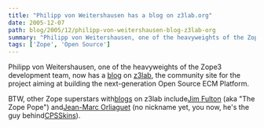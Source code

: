 ```yaml
---
title: "Philipp von Weitershausen has a blog on z3lab.org"
date: 2005-12-07
path: blog/2005/12/philipp-von-weitershausen-blog-z3lab-org
summary: "Philipp von Weitershausen, one of the heavyweights of the Zope3 development team, now has a blog on z3lab, the community site for the project aiming at building the next-generation Open Source ECM Platform."
tags: ['Zope', 'Open Source']
---
```


Philipp von Weitershausen, one of the heavyweights of the Zope3 development team, now has a <a href="http://www.z3lab.org/sections/blogs/philipp-weitershausen">blog</a> on <a href="http://www.z3lab.org/">z3lab</a>, the community site for the project aiming at building the next-generation Open Source ECM Platform.

BTW, other Zope superstars with<a href="http://www.z3lab.org/sections/blogs/">blogs</a> on z3lab include<a href="http://www.z3lab.org/sections/blogs/jim-fulton">Jim Fulton</a> (aka "The Zope Pope") and<a href="http://www.z3lab.org/sections/blogs/jean-marc-orliaguet">Jean-Marc Orliaguet</a> (no nickname yet, you now, he's the guy behind<a href="http://www.medic.chalmers.se/~jmo/CPS/">CPSSkins</a>).
 

